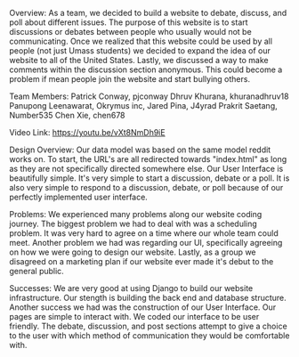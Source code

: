 Overview:
As a team, we decided to build a website to debate, discuss, and poll about different issues. The purpose of this website is to start discussions or debates between people who usually would not be communicating. Once we realized that this website could be used by all people (not just Umass students) we decided to expand the idea of our website to all of the United States. Lastly, we discussed a way to make comments within the discussion section anonymous. This could become a problem if mean people join the website and start bullying others.


Team Members:
Patrick Conway, pjconway
Dhruv Khurana, khuranadhruv18
Panupong Leenawarat, Okrymus inc,
Jared Pina, J4yrad
Prakrit Saetang, Number535
Chen Xie, chen678


Video Link:
https://youtu.be/vXt8NmDh9iE


Design Overview:
Our data model was based on the same model reddit works on. To start, the URL's are all redirected towards "index.html" as long as they are not specifically directed somewhere else. Our User Interface is beautifully simple. It's very simple to start a discussion, debate or a poll. It is also very simple to respond to a discussion, debate, or poll because of our perfectly implemented user interface.


Problems:
We experienced many problems along our website coding journey. The biggest problem we had to deal with was a scheduling problem. It was very hard to agree on a time where our whole team could meet. Another problem we had was regarding our UI, specifically agreeing on how we were going to design our website. Lastly, as a group we disagreed on a marketing plan if our website ever made it's debut to the general public.


Successes:
We are very good at using Django to build our website infrastructure. Our stength is building the back end and database structure. Another success we had was the construction of our User Interface. Our pages are simple to interact with. We coded our interface to be user friendly. The debate, discussion, and post sections attempt to give a choice to the user with which method of communication they would be comfortable with.
